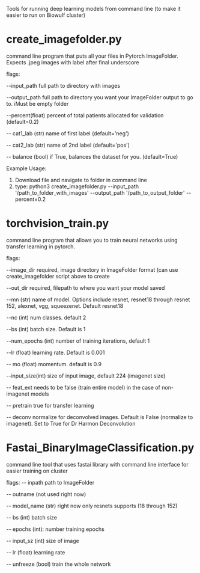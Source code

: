 Tools for running deep learning models from command line (to make it easier to run on Biowulf cluster)

# create_imagefolder.py
command line program that puts all your files in Pytorch ImageFolder.  Expects .jpeg images with label after final underscore

flags:

--input_path      full path to directory with images

--output_path     full path to directory you want your ImageFolder output to go to. iMust be empty folder

--percent(float)  percent of total patients allocated for validation (default=0.2)

-- cat1_lab (str) name of first label (default='neg')

-- cat2_lab (str) name of 2nd label (default='pos')

-- balance (bool) if True, balances the dataset for you.  (default=True)

Example Usage:
1) Download file and navigate to folder in command line
2) type:
python3 create_imagefolder.py --input_path '/path_to_folder_with_images' --output_path '/path_to_output_folder' --percent=0.2

# torchvision_train.py
command line program that allows you to train neural networks using transfer learning in pytorch.

flags:


--image_dir        required, image directory in ImageFolder format (can use create_imagefolder script above to create

--out_dir          required, filepath to where you want your model saved

--mn (str)        name of model.  Options include resnet, resnet18 through resnet 152, alexnet, vgg, squeezenet.  Default resnet18

--nc (int)         num classes.  default 2

--bs (int)         batch size.  Default is 1

--num_epochs (int) number of training iterations, default 1

--lr (float)       learning rate.  Default is 0.001

-- mo (float)      momentum. default is 0.9

--input_size(int) size of input image, default 224 (imagenet size)

-- feat_ext        needs to be false (train entire model) in the case of non-imagenet models

-- pretrain        true for transfer learning

-- deconv          normalize for deconvolved images.  Default is False (normalize to imagenet).  Set to True for Dr Harmon Deconvolution


# Fastai_BinaryImageClassification.py
command line tool that uses fastai library with command line interface for easier training on cluster

flags:
-- inpath path to ImageFolder 

-- outname (not used right now)

-- model_name (str) right now only resnets supports (18 through 152)

-- bs (int) batch size

-- epochs (int): number training epochs

-- input_sz (int) size of image

-- lr (float) learning rate

-- unfreeze (bool) train the whole network
